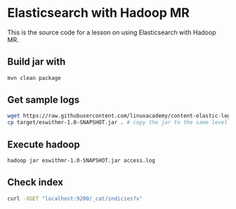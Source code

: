 # Elasticsearch with Hadoop MR

This is the source code for a lesson on using Elasticsearch with Hadoop MR.

## Build jar with

```sh
mvn clean package
```

## Get sample logs

```sh
wget https://raw.githubusercontent.com/linuxacademy/content-elastic-log-samples/master/access.log
cp target/eswithmr-1.0-SNAPSHOT.jar . # copy the jar to the same level of the access log
```

## Execute hadoop

```sh
hadoop jar eswithmr-1.0-SNAPSHOT.jar access.log
```

## Check index

```sh
curl -XGET "localhost:9200/_cat/indicies?v"
```
